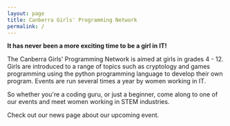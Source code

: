```yaml
---
layout: page
title: Canberra Girls' Programming Network
permalink: /
---
```


**It has never been a more exciting time to be a girl in IT!**

The Canberra Girls' Programming Network is aimed at girls in grades 4 - 12. Girls are introduced to a range of topics such as cryptology and games programming using the python programming language to develop their own program. Events are run several times a year by women working in IT.

So whether you're a coding guru, or just a beginner, come along to one of our events and meet women working in STEM industries. 

Check out our news page about our upcoming event.
